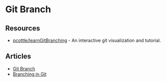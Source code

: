 # Git Branch

## Resources
- [pcottle/learnGitBranching](https://github.com/pcottle/learnGitBranching) - An interactive git visualization and tutorial. 

## Articles
- [Git Branch](https://www.atlassian.com/git/tutorials/using-branches)
- [Branching in Git](https://www.gitkraken.com/learn/git/branch)